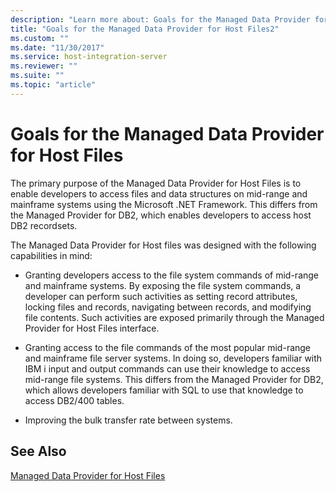 ```yaml
---
description: "Learn more about: Goals for the Managed Data Provider for Host Files"
title: "Goals for the Managed Data Provider for Host Files2"
ms.custom: ""
ms.date: "11/30/2017"
ms.service: host-integration-server
ms.reviewer: ""
ms.suite: ""
ms.topic: "article"
---
```

# Goals for the Managed Data Provider for Host Files
The primary purpose of the Managed Data Provider for Host Files is to enable developers to access files and data structures on mid-range and mainframe systems using the Microsoft .NET Framework. This differs from the Managed Provider for DB2, which enables developers to access host DB2 recordsets.  
  
 The Managed Data Provider for Host files was designed with the following capabilities in mind:  
  
-   Granting developers access to the file system commands of mid-range and mainframe systems. By exposing the file system commands, a developer can perform such activities as setting record attributes, locking files and records, navigating between records, and modifying file contents. Such activities are exposed primarily through the Managed Provider for Host Files interface.  
  
-   Granting access to the file commands of the most popular mid-range and mainframe file server systems. In doing so, developers familiar with IBM i input and output commands can use their knowledge to access mid-range file systems. This differs from the Managed Provider for DB2, which allows developers familiar with SQL to use that knowledge to access DB2/400 tables.  
  
-   Improving the bulk transfer rate between systems.  
  
## See Also  
 [Managed Data Provider for Host Files](../core/managed-data-provider-for-host-files2.md)
